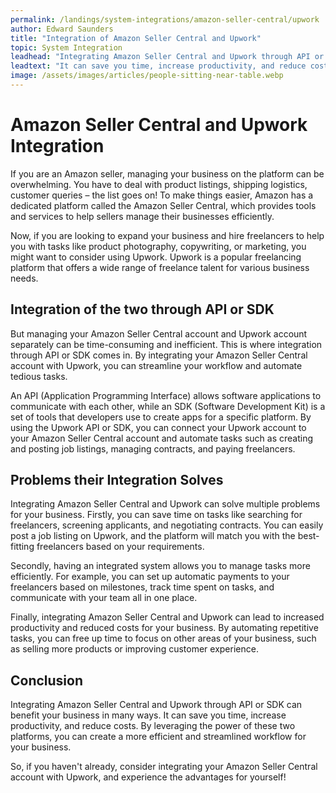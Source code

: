 ```yaml
---
permalink: /landings/system-integrations/amazon-seller-central/upwork
author: Edward Saunders
title: "Integration of Amazon Seller Central and Upwork"
topic: System Integration
leadhead: "Integrating Amazon Seller Central and Upwork through API or SDK can benefit your business in many ways"
leadtext: "It can save you time, increase productivity, and reduce costs. By leveraging the power of these two platforms, you can create a more efficient and streamlined workflow for your business."
image: /assets/images/articles/people-sitting-near-table.webp
---
```

<div class="arttext">
<h1>Amazon Seller Central and Upwork Integration</h1>

<p>If you are an Amazon seller, managing your business on the platform can be overwhelming. You have to deal with product listings, shipping logistics, customer queries – the list goes on! To make things easier, Amazon has a dedicated platform called the Amazon Seller Central, which provides tools and services to help sellers manage their businesses efficiently.</p>

<p>Now, if you are looking to expand your business and hire freelancers to help you with tasks like product photography, copywriting, or marketing, you might want to consider using Upwork. Upwork is a popular freelancing platform that offers a wide range of freelance talent for various business needs.</p>

<h2>Integration of the two through API or SDK</h2>

<p>But managing your Amazon Seller Central account and Upwork account separately can be time-consuming and inefficient. This is where integration through API or SDK comes in. By integrating your Amazon Seller Central account with Upwork, you can streamline your workflow and automate tedious tasks.</p>

<p>An API (Application Programming Interface) allows software applications to communicate with each other, while an SDK (Software Development Kit) is a set of tools that developers use to create apps for a specific platform. By using the Upwork API or SDK, you can connect your Upwork account to your Amazon Seller Central account and automate tasks such as creating and posting job listings, managing contracts, and paying freelancers.</p>

<h2>Problems their Integration Solves</h2>

<p>Integrating Amazon Seller Central and Upwork can solve multiple problems for your business. Firstly, you can save time on tasks like searching for freelancers, screening applicants, and negotiating contracts. You can easily post a job listing on Upwork, and the platform will match you with the best-fitting freelancers based on your requirements.</p>

<p>Secondly, having an integrated system allows you to manage tasks more efficiently. For example, you can set up automatic payments to your freelancers based on milestones, track time spent on tasks, and communicate with your team all in one place.</p>

<p>Finally, integrating Amazon Seller Central and Upwork can lead to increased productivity and reduced costs for your business. By automating repetitive tasks, you can free up time to focus on other areas of your business, such as selling more products or improving customer experience.</p>

<h2>Conclusion</h2>

<p>Integrating Amazon Seller Central and Upwork through API or SDK can benefit your business in many ways. It can save you time, increase productivity, and reduce costs. By leveraging the power of these two platforms, you can create a more efficient and streamlined workflow for your business.</p>

<p>So, if you haven't already, consider integrating your Amazon Seller Central account with Upwork, and experience the advantages for yourself!</p>

</div>